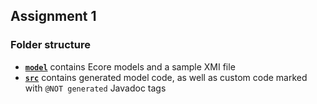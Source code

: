 ## Assignment 1

### Folder structure
 * **[`model`](model)** contains Ecore models and a sample XMI file
 * **[`src`](src)** contains generated model code, as well as custom code marked with `@NOT generated` Javadoc tags
